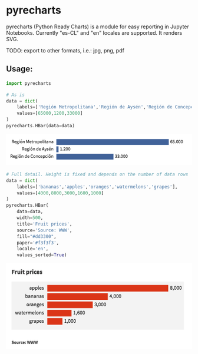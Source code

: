 # pyrecharts
pyrecharts (Python Ready Charts) is a module for easy reporting in Jupyter Notebooks. Currently "es-CL" and "en" locales are supported. It renders SVG.

TODO: export to other formats, i.e.: jpg, png, pdf

## Usage:

```python
import pyrecharts
```

```python
# As is
data = dict(
    labels=['Región Metropolitana','Región de Aysén','Región de Concepción'],
    values=[65000,1200,33000]
)
pyrecharts.HBar(data=data)
```
![chart1](chart1.png)

```python
# Full detail. Height is fixed and depends on the number of data rows
data = dict(
    labels=['bananas','apples','oranges','watermelons','grapes'],
    values=[4000,8000,3000,1600,1000]
)
pyrecharts.HBar(
    data=data,
    width=500,
    title='Fruit prices',
    source='Source: WWW',
    fill="#dd3300",
    paper='#f3f3f3',
    locale='en',
    values_sorted=True)
```
![chart2](chart2.png)


